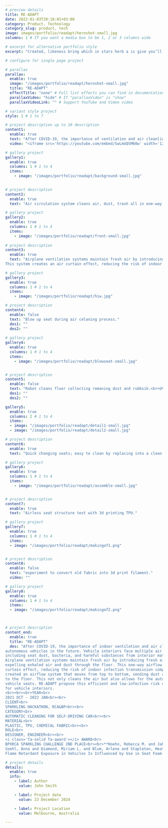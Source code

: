 ```yaml
---
# preview details
title: RE-ADAPT
date: 2022-01-03T20:18:01+03:00
category: Product, Technology
category_slug: product, tech
image: images/portfolio/readapt/heroshot-small.jpg
columns: 1 # If you want a media box to be 1, 2 or 3 columns wide

# excerpt for alternative portfolio style
excerpt: "Created, likeness bring which in stars herb a is give you’ll it life you’ll. Whose..."

# configure for single page project

# parallax
parallax:
  enable: true
  image: "/images/portfolio/readapt/heroshot-small.jpg"
  title: "RE-ADAPT"
  effectTitle: "none" # Full list effects you can find in documentation theme
  parallaxVideo: "hide" # If "parallaxVideo" is "show"
  parallaxVideoLink: "" # Support YouTube and Vimeo video 

# variant style project
style: 1 # 1 to 7

# project description up to 10 description
content1:
  enable: true
  text: "After COVID-19, the importance of ventilation and air cleanliness become a crucial factor in the indoor such as autonomous vehicles."
  video: "<iframe src='https://youtube.com/embed/SwLmUQSM60w' width='1280' height='800' allowfullscreen='allowfullscreen'></iframe>"

# gallery project
gallery1:
  enable: true
  columns: 1 # 1 to 4
  items:
    - image: "/images/portfolio/readapt/background-small.jpg"
 

# project description
content2:
  enable: true
  text: "Air circulation system cleans air, dust, trash all in one-way air flow"

# gallery project
gallery2:
  enable: true
  columns: 1 # 1 to 4
  items:
    - image: "/images/portfolio/readapt/front-small.jpg"
  
# project description
content3:
  enable: true
  text: "Airplane ventilation systems maintain fresh air by introducing fresh air from above and expelling exhaled air and dust through the floor. 
This system creates an air curtain effect, reducing the risk of indoor infection."

# gallery project
gallery3:
  enable: true
  columns: 1 # 1 to 4
  items:
    - image: "/images/portfolio/readapt/hiw.jpg"

# project description
content4:
  enable: false
  text: "Blow up seat during air celaning process."
  des1: ""
  des2: ""
  
# gallery project
gallery4:
  enable: true
  columns: 1 # 1 to 4
  items:
    - image: "/images/portfolio/readapt/blowseat-small.jpg"


# project description
content5:
  enable: false
  text: "Robot cleans floor collecting remaning dust and rubbsih.<br>UV light sanitize overall interior of car."
  des1: ""
  des2: ""

gallery5:
  enable: true
  columns: 2 # 1 to 4
  items:
  - image: "/images/portfolio/readapt/detail1-small.jpg"
  - image: "/images/portfolio/readapt/detail2-small.jpg"

# project description
content6:
  enable: true
  text: "Quick changing seats; easy to clean by replacing into a clean seat."

# gallery project
gallery6:
  enable: true
  columns: 1 # 1 to 4
  items:
    - image: "/images/portfolio/readapt/assemble-small.jpg"


# project description
content7:
  enable: true
  text: "Airless seat structure test with 3d printing TPU."

# gallery project
gallery7:
  enable: true
  columns: 1 # 1 to 4
  items:
  - image: "/images/portfolio/readapt/makingof1.png"


# project description
content8:
  enable: false
  text: "experiment to convert old fabric into 3d print filament."
  video: ""

# gallery project
gallery8:
  enable: true
  columns: 1 # 1 to 4
  items:
  - image: "/images/portfolio/readapt/makingof2.png"



# project description
content_end:
  enable: true
  title: "RE-ADAPT"
  des: "After COVID-19, the importance of indoor ventilation and air cleanliness in public facilities has been highlighted. This will also become a crucial factor in the interiors of shared 
autonomous vehicles in the future. Vehicle interiors face multiple air pollution issues, 
including seat dust, bacteria, and harmful substances from interior materials.** To combat this, RE-ADAPT prioritize seat and air cleanliness, along with frequent ventilation.<br><br>
Airplane ventilation systems maintain fresh air by introducing fresh air from above and 
expelling exhaled air and dust through the floor. This one-way airflow creates an air 
curtain effect, reducing the risk of indoor infection transmission compared to other enclosed spaces. By applying this airplane ventilation system to car interiors, RE-ADAPT 
created an airflow system that moves from top to bottom, sending dust and particles 
to the floor. This not only cleans the air but also allows for the automatic cleaning of 
vehicle seats. RE-ADAPT propose this efficient and low-infection risk cleaning system 
for vehicle interiors.
<br><br><br>YEAR<br>
2021 OCT - 2022 JAN<br><br>
CLIENT<br>
SPARKLING HACKATHON, RCA&BP<br><br>
CATEGORY<br>
AUTOMATIC CLEANING FOR SELF-DRIVING CAR<br><br>
MATERIAL<br>
PLASTIC, TPU, CHEMICAL FABRIC<br><br>
ROLE<br>
DESIGNER, ENGINEER<br><br>
<i class='fa-solid fa-award'></i> AWARD<br>
BPXRCA SPARKLING CHALLENGE 2ND PLACE<br><br>**Hoehn, Rebecca M. and Jahl, Lydia G. and Herkert, Nicholas J. and Hoffman, Kate and 
Soehl, Anna and Diamond, Miriam L. and Blum, Arlene and Stapleton, Heather M.(2024). 
Flame Retardant Exposure in Vehicles Is Influenced by Use in Seat Foam and Temperature, Environmental Science & Technology 58, 8825-8834, 202"

# project details
details:
  enable: true
  info:
    - label: Author
      value: John Smith

    - label: Project date
      value: 23 December 2024

    - label: Project Location
      value: Melbourne, Australia

---
```

